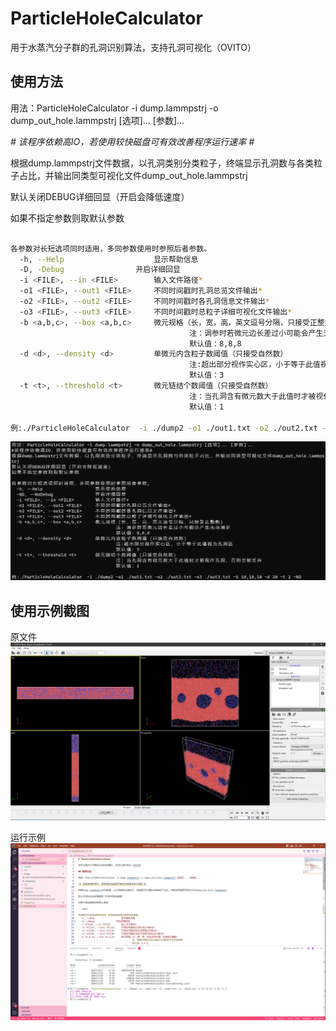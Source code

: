 # ParticleHoleCalculator

用于水蒸汽分子群的孔洞识别算法，支持孔洞可视化（OVITO）

## 使用方法

用法：ParticleHoleCalculator -i dump.lammpstrj -o dump_out_hole.lammpstrj [选项]... [参数]...

*# 该程序依赖高IO，若使用较快磁盘可有效改善程序运行速率 #*

根据dump.lammpstrj文件数据，以孔洞类别分类粒子，终端显示孔洞数与各类粒子占比，并输出同类型可视化文件dump_out_hole.lammpstrj

默认关闭DEBUG详细回显（开启会降低速度）

如果不指定参数则取默认参数

```bash

各参数对长短选项同时适用，多同参数使用时参照后者参数。
  -h, --Help                    显示帮助信息
  -D, -Debug                开启详细回显
  -i <FILE>, --in <FILE>        输入文件路径*
  -o1 <FILE>, --out1 <FILE>     不同时间戳时孔洞总览文件输出*
  -o2 <FILE>, --out2 <FILE>     不同时间戳时各孔洞信息文件输出*
  -o3 <FILE>, --out3 <FILE>     不同时间戳时总粒子详细可视化文件输出*
  -b <a,b,c>, --box <a,b,c>     微元规格（长，宽，高，英文逗号分隔，只接受正整数）
                                        注：调参时若微元边长差过小可能会产生无效调参
                                        默认值：8,8,8
  -d <d>, --density <d>         单微元内含粒子数阈值（只接受自然数）
                                        注:超出部分视作实心区，小于等于此值视为孔洞区
                                        默认值：3
  -t <t>, --threshold <t>       微元链结个数阈值（只接受自然数）
                                        注：当孔洞含有微元数大于此值时才被视作孔洞，否则会被丢弃
                                        默认值：1

例:./ParticleHoleCalculator  -i ./dump2 -o1 ./out1.txt -o2 ./out2.txt -o3 ./out3.txt -b 10,10,10 -d 20 -t 2

```

![preview](./image/cdf27328a844c582267e0f68b5c0a449.png)

## 使用示例截图

原文件
![原始](./image/image.png)

运行示例
![VSC](./image/image2.png)


